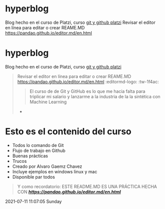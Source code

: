 # hyperblog
Blog hecho en el curso de Platzi, curso [git y github platzi](http://platzi.com/cursos/git-github "git y github platzi")
Revisar el editor en línea para editar o crear REAME.MD https://pandao.github.io/editor.md/en.html




# hyperblog
Blog hecho en el curso de Platzi, curso [git y github platzi](http://platzi.com/cursos/git-github "git y github platzi")
>Revisar el editor en línea para editar o crear REAME.MD https://pandao.github.io/editor.md/en.html  :editormd-logo:   :tw-1f4ac:
>>El curso de de Git y GitHub es lo que me hacia falta para triplicar mi salario y lanzarme a la industria de la la sintética con Machine Learning
>- 

# **Esto es el contenido del curso**
* Todos lo comando de Git
* Flujo de trabajo en Github
* Buenas prácticas
* Trucos
* Creado por Alvaro Gaemz Chavez
* Incluye ejemplos en windows linux y mac
* Disponible par todos

>Y como recordatorio: ESTE README.MD ES UNA PRÁCTICA HECHA CON  ***https://pandao.github.io/editor.md/en.html***

2021-07-11 11:07:05 Sunday
